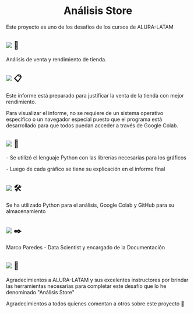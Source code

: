 <h1 align="center"> Análisis Store </h1>
<p>Este proyecto es uno de los desafíos de los cursos de ALURA-LATAM</p>
<h2 align="left">
   <img src="https://img.shields.io/badge/*-COMENZANDO-green"> 🚀
</h2>

<p>Análisis de venta y rendimiento de tienda.</p>

<h2 align="left">
  <img src="https://img.shields.io/badge/*-JUSTIFICACIÓN-green"> 📋
</h2> 
<p>Este informe está preparado para justificar la venta de la tienda con mejor rendimiento.</p>
<p>Para visualizar el informe, no se requiere de un sistema operativo específico o un navegador especial puesto que el programa está desarrollado para que todos puedan acceder a través de Google Colab.</p>
<h2 align="left">
  <img src="https://img.shields.io/badge/*-MODO DE ANÁLISIS-green"> 🔧
</h2>
<p>- Se utilizó el lenguaje Python con las librerías necesarias para los gráficos</p>
<p>- Luego de cada gráfico se tiene su explicación en el informe final</p>

<h2 align="left">
  <img src="https://img.shields.io/badge/*-CONSTRUIDO CON-green"> 🛠️
</h2>
<p>Se ha utilizado Python para el análisis, Google Colab y GitHub para su almacenamiento</p>

<h2 align="left">
  <img src="https://img.shields.io/badge/*-AUTOR-green"> ✒️
</h2>

<p>Marco Paredes - Data Scientist y encargado de la Documentación</p>


<h2 align="left">
  <img src="https://img.shields.io/badge/*-AGRADECIMIENTOS-green"> 🎁
</h2>
<p>Agradecimientos a ALURA-LATAM y sus excelentes instructores por brindar las herramientas necesarias para completar este desafío que lo he denominado "Análisis Store"</p>
<p>Agradecimientos a todos quienes comentan a otros sobre este proyecto 📢</p>
